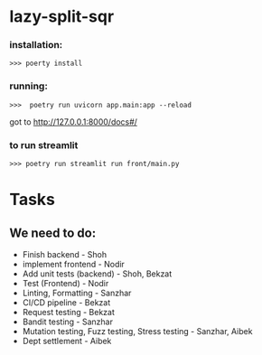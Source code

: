 # lazy-split-sqr



### installation:
```
>>> poerty install
```

### running:
```
>>>  poetry run uvicorn app.main:app --reload
```

got to http://127.0.0.1:8000/docs#/


### to run streamlit
```
>>> poetry run streamlit run front/main.py
```

# Tasks

## We need to do:
- Finish backend - Shoh
- implement frontend - Nodir
- Add unit tests (backend) - Shoh, Bekzat
- Test (Frontend) - Nodir
- Linting, Formatting - Sanzhar
- CI/CD pipeline - Bekzat
- Request testing - Bekzat
- Bandit testing - Sanzhar
- Mutation testing, Fuzz testing, Stress testing - Sanzhar, Aibek
- Dept settlement - Aibek